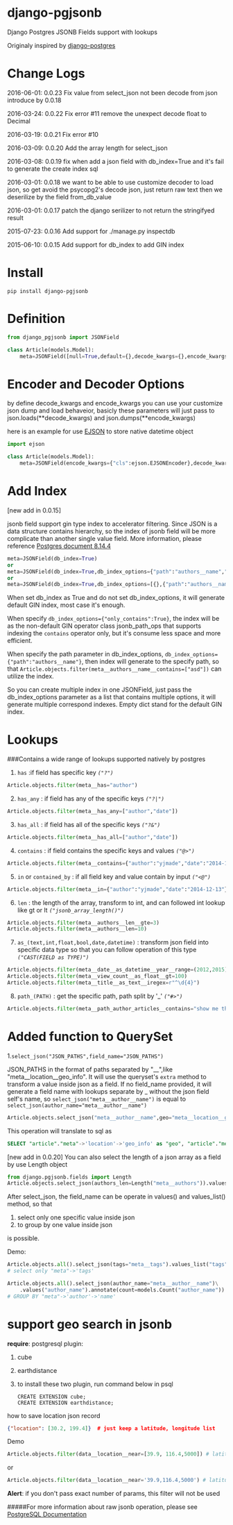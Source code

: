 # django-pgjsonb
Django Postgres JSONB Fields support with lookups

Originaly inspired by [django-postgres](https://bitbucket.org/schinckel/django-postgres/)


Change Logs
===========
2016-06-01: 0.0.23
	Fix value from select_json not been decode from json introduce by 0.0.18

2016-03-24: 0.0.22
	Fix error #11 remove the unexpect decode float to Decimal

2016-03-19: 0.0.21
	Fix error #10

2016-03-09: 0.0.20
	Add the array length for select_json

2016-03-08: 0.0.19
	fix when add a json field with db_index=True and it's fail to generate the create index sql

2016-03-01: 0.0.18
	we want to be able to use customize decoder to load json, so get avoid the psycopg2's decode json, just return raw text then we deserilize by the field from_db_value

2016-03-01: 0.0.17
	patch the django serilizer to not return the stringifyed result

2015-07-23: 0.0.16
	Add support for ./manage.py inspectdb

2015-06-10: 0.0.15
    Add support for db_index to add GIN index

Install
=======

`pip install django-pgjsonb`


Definition
===

```python
from django_pgjsonb import JSONField

class Article(models.Model):
	meta=JSONField([null=True,default={},decode_kwargs={},encode_kwargs={},db_index=False,db_index_options={}])
```


Encoder and Decoder Options
===
by define decode_kwargs and encode_kwargs you can use your customize json dump and load behaveior, basicly these parameters will just pass to json.loads(**decode_kwargs) and json.dumps(**encode_kwargs)

here is an example for use [EJSON](https://pypi.python.org/pypi/ejson) to store native datetime object

```python
import ejson

class Article(models.Model):
	meta=JSONField(encode_kwargs={"cls":ejson.EJSONEncoder},decode_kwargs={"cls":ejson.EJSONDecoder})
```


Add Index
=====
[new add in 0.0.15]

jsonb field support gin type index to accelerator filtering. Since JSON is a data structure contains hierarchy, so the index of jsonb field will be more complicate than another single value field. More information, please reference [Postgres document 8.14.4](http://www.postgresql.org/docs/9.4/static/datatype-json.html)

```python
meta=JSONField(db_index=True)
or
meta=JSONField(db_index=True,db_index_options={"path":"authors__name","only_contains":True})
or
meta=JSONField(db_index=True,db_index_options=[{},{"path":"authors__name","only_contains":True}])
```

When set db_index as True and do not set db_index_options, it will generate default GIN index, most case it's enough.

When specify ```db_index_options={"only_contains":True}```, the index will be as the non-default GIN operator class jsonb_path_ops that supports indexing the ```contains``` operator only, but it's consume less space and more efficient.

When specify the path parameter in db_index_options, ```db_index_options={"path":"authors__name"}```, then index will generate to the specify path, so that ```Article.objects.filter(meta__authors__name__contains=["asd"])``` can utilize the index.

So you can create multiple index in one JSONField, just pass the db_index_options parameter as a list that contains multiple options, it will generate multiple correspond indexes. Empty dict stand for the default GIN index.


Lookups
=======
###Contains a wide range of lookups supported natively by postgres

1. `has` :if field has specific key *`("?")`*

 ```python
 Article.objects.filter(meta__has="author")
 ```

2. `has_any` : if field has any of the specific keys *`("?|")`*

 ```python
 Article.objects.filter(meta__has_any=["author","date"])
 ```
3. `has_all` : if field has all of the specific keys *`("?&")`*

 ```python
 Article.objects.filter(meta__has_all=["author","date"])
 ```
4. `contains` : if field contains the specific keys and values *`("@>")`*
 ```python
 Article.objects.filter(meta__contains={"author":"yjmade","date":"2014-12-13"})
 ```

5. `in` or `contained_by` : if all field key and value  contain by input *`("<@")`*
 ```python
 Article.objects.filter(meta__in={"author":"yjmade","date":"2014-12-13"})
 ```

6. `len` : the length of the array, transform to int, and can followed int lookup like gt or lt *`("jsonb_array_length()")`*

 ```python
 Article.objects.filter(meta__authors__len__gte=3)
 Article.objects.filter(meta__authors__len=10)
 ```
7. `as_(text,int,float,bool,date,datetime)` : transform json field into specific data type so that you can follow operation of this type *`("CAST(FIELD as TYPE)")`*

 ```python
 Article.objects.filter(meta__date__as_datetime__year__range=(2012,2015))
 Article.objects.filter(meta__view_count__as_float__gt=100)
 Article.objects.filter(meta__title__as_text__iregex=r"^\d{4}")
 ```
8. `path_(PATH)` : get the specific path, path split by '_' *`("#>")`*

 ```python
 Article.objects.filter(meta__path_author_articles__contains="show me the money")
 ```


Added function to QuerySet
========================
1.`select_json("JSON_PATHS",field_name="JSON_PATHS")`

JSON_PATHS in the format of paths separated by "__",like "meta__location__geo_info". It will use the queryset's `extra` method to transform a value inside json as a field.
If no field_name provided, it will generate a field name with lookups separate by _ without the json field self's name, so `select_json("meta__author__name")` is equal to `select_json(author_name="meta__author__name")`

```python
Article.objects.select_json("meta__author__name",geo="meta__location__geo_info")`
```

 This operation will translate to sql as

 ```sql
 SELECT "article"."meta"->'location'->'geo_info' as "geo", "article"."meta"->'author'->'name' as "author_name"
 ```

[new add in 0.0.20]
You can also select the length of a json array as a field by use Length object

```python
from django.pgjsonb.fields import Length
Article.objects.select_json(authors_len=Length("meta__authors")).values("authors_len")
```

  After select_json, the field_name can be operate in values() and values_list() method, so that

  1. select only one specific value inside json
  2. to group by one value inside json

is possible.

Demo:

```python
Article.objects.all().select_json(tags="meta__tags").values_list("tags")
# select only "meta"->'tags'

Article.objects.all().select_json(author_name="meta__author__name")\
	.values("author_name").annotate(count=models.Count("author_name"))
# GROUP BY "meta"->'author'->'name'
```




support geo search in jsonb
===========================

**require**: postgresql plugin: 

1. cube

2. earthdistance

3. to install these two plugin, run command below in psql

   ```
   CREATE EXTENSION cube;  
   CREATE EXTENSION earthdistance; 
   ```

how to save location  json record

```Json
{"location": [30.2, 199.4]}  # just keep a latitude, longitude list
```

Demo

```python
Article.objects.filter(data__location__near=[39.9, 116.4,5000]) # latitude，longitude，search range
```

or 

```python
Article.objects.filter(data__location__near='39.9,116.4,5000') # latitude，longitude, search range
```

**Alert**: if you don't pass exact number of params, this filter will not be used


#####For more information about raw jsonb operation, please see [PostgreSQL Documentation](http://www.postgresql.org/docs/9.4/static/functions-json.html)